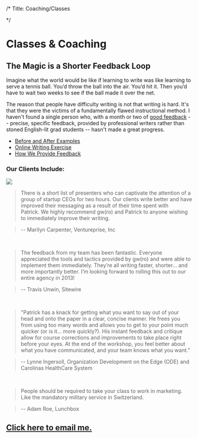 /*
Title: Coaching/Classes

*/

# Classes & Coaching

## The Magic is a Shorter Feedback Loop

Imagine what the world would be like if learning to write was like learning to serve a tennis ball. You’d throw the ball into the air. You’d hit it. Then you’d have to wait two weeks to see if the ball made it over the net. 

The reason that people have difficulty writing is not that writing is hard. It's that they were the victims of a fundamentally flawed instructional method. I haven't found a single person who, with a month or two of [good feedback](./feedbackexamples) -- precise, specific feedback, provided by professional writers rather than stoned English-lit grad students -- hasn't made a great progress.

* [Before and After Examples](./beforeafter)
* [Online Writing Exercise](./exercise)
* [How We Provide Feedback](./feedbackexamples)


### Our Clients Include:

<div class="imageholder"><img src="./images/clientlogos.jpg"></div>

> There is a short list of presenters who can captivate the attention of a group of startup CEOs for two hours. Our clients write better and have improved their messaging as a result of their time spent with Patrick.&nbsp;We highly recommend gw(ro) and Patrick to anyone wishing to immediately improve their writing.

 >-- Marilyn Carpenter, Ventureprise, Inc

<br/>

 > The feedback from my team has been fantastic. Everyone appreciated the tools and tactics provided by gw(ro) and were able to implement them immediately. They’re all writing faster, shorter… and more importantly better. I’m looking forward to rolling this out to our entire agency in 2013!

 >-- Travis Unwin, Sitewire

<br/>


>"Patrick has a knack for getting what you want to say out of your head and onto the paper in a clear, concise manner.  He frees you from using too many words and allows you to get to your point much quicker (or is it… more quickly?).  His instant feedback and critique allow for course corrections and improvements to take place right before your eyes.  At the end of the workshop, you feel better about what you have communicated, and your team knows what you want."  

>-- Lynne Ingersoll, Organization Development on the Edge (ODE) and Carolinas HealthCare System 

<br/>


>People should be required to take your class to work in marketing. Like the mandatory military service in Switzerland.

>-- Adam Roe, Lunchbox

## <a href="mailto:patrick@goodwordsrightorder.com">Click here to email me. 
</a>

